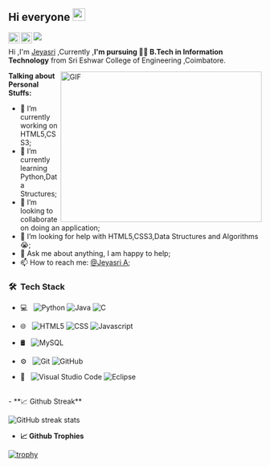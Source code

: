 ## Hi everyone <img src="https://media.giphy.com/media/hvRJCLFzcasrR4ia7z/giphy.gif" width="25px">
<a href="https://www.linkedin.com/in/jeyasri-ayyadurai-7b571a1a9/">
  <img align="left" alt="Jeyasri's LinkedIN" width="22px" src="https://cdn.jsdelivr.net/npm/simple-icons@v3/icons/linkedin.svg" />
</a>
<a href="https://github.com/jeyasri-001">
  <img align="left" alt="Jeyasri's Github" width="22px" src="https://cdn.jsdelivr.net/npm/simple-icons@3.13.0/icons/github.svg" />
</a>

![](https://visitor-badge.glitch.me/badge?page_id=jeyasri-001.jeyasri-001)
<br />

Hi ,I'm [Jeyasri](https://www.linkedin.com/in/jeyasri-ayyadurai-7b571a1a9/) ,Currently ,<strong>I'm pursuing 👩‍💻 B.Tech in Information Technology</strong> from Sri Eshwar College of Engineering ,Coimbatore.


 <img align="right" alt="GIF" src="https://miro.medium.com/max/1600/0*K2WLMTExLyida7OR.gif" width="400" height="300" />

**Talking about Personal Stuffs:**
- 🔭 I’m currently working on HTML5,CSS3;
- 🌱 I’m currently learning Python,Data Structures;
- 👯 I’m looking to collaborate on doing an application;
- 🤔 I’m looking for help with HTML5,CSS3,Data Structures and Algorithms 😭;  
- 💬 Ask me about anything, I am happy to help;
- 📫 How to reach me: [@Jeyasri A](https://www.linkedin.com/in/jeyasri-ayyadurai-7b571a1a9/);

<h3> 🛠 &nbsp;Tech Stack</h3>

- 💻 &nbsp;
  ![Python](https://img.shields.io/badge/-Python-333333?style=flat&logo=python)
  ![Java](https://img.shields.io/badge/-Java-333333?style=flat&logo=Java&logoColor=007396)
  ![C](https://img.shields.io/badge/-C-333333?style=flat&logo=C)

 
- 🌐 &nbsp;
  ![HTML5](https://img.shields.io/badge/-HTML5-333333?style=flat&logo=HTML5)
  ![CSS](https://img.shields.io/badge/-CSS-333333?style=flat&logo=CSS3&logoColor=1572B6)
  ![Javascript](https://img.shields.io/badge/-Javascript-333333?style=flat&logo=javascript)
- 🛢 &nbsp;
  ![MySQL](https://img.shields.io/badge/-MySQL-333333?style=flat&logo=mysql)

- ⚙️ &nbsp;
  ![Git](https://img.shields.io/badge/-Git-333333?style=flat&logo=git)
  ![GitHub](https://img.shields.io/badge/-GitHub-333333?style=flat&logo=github)
  
- 🔧 &nbsp;
  ![Visual Studio Code](https://img.shields.io/badge/-Visual%20Studio%20Code-333333?style=flat&logo=visual-studio-code&logoColor=007ACC)
  ![Eclipse](https://img.shields.io/badge/-Eclipse-333333?style=flat&logo=eclipse-ide&logoColor=2C2255)


<br/>
- **📈 Github Streak**

![GitHub streak stats](https://github-readme-streak-stats.herokuapp.com/?user=jeyasri-001&theme=tokyonight)  

- **📈 Github Trophies**

[![trophy](https://github-profile-trophy.vercel.app/?username=jeyasri-001&theme=monokai&row=2&column=4)](https://github.com/ryo-ma/github-profile-trophy)
<br/>



